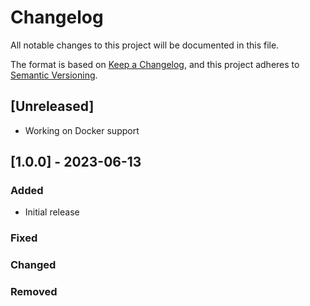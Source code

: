 # Changelog

All notable changes to this project will be documented in this file.

The format is based on [Keep a Changelog](https://keepachangelog.com/en/1.0.0/),
and this project adheres to [Semantic Versioning](https://semver.org/spec/v2.0.0.html).

## [Unreleased]

- Working on Docker support

## [1.0.0] - 2023-06-13

### Added

- Initial release


### Fixed



### Changed



### Removed


